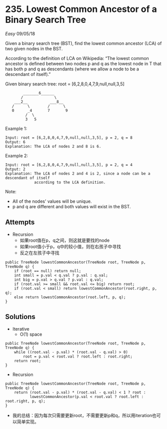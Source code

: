 # 235. Lowest Common Ancestor of a Binary Search Tree
*Easy*
09/05/18

Given a binary search tree (BST), find the lowest common ancestor (LCA) of two given nodes in the BST.

According to the definition of LCA on Wikipedia: “The lowest common ancestor is defined between two nodes p and q as the lowest node in T that has both p and q as descendants (where we allow a node to be a descendant of itself).”

Given binary search tree:  root = [6,2,8,0,4,7,9,null,null,3,5]
```
        _______6______
       /              \
    ___2__          ___8__
   /      \        /      \
   0      _4       7       9
         /  \
         3   5
```
Example 1:
```
Input: root = [6,2,8,0,4,7,9,null,null,3,5], p = 2, q = 8
Output: 6
Explanation: The LCA of nodes 2 and 8 is 6.
```
Example 2:
```
Input: root = [6,2,8,0,4,7,9,null,null,3,5], p = 2, q = 4
Output: 2
Explanation: The LCA of nodes 2 and 4 is 2, since a node can be a descendant of itself
             according to the LCA definition.
```
Note:

* All of the nodes' values will be unique.
* p and q are different and both values will exist in the BST.

## Attempts
* Recursion
  - 如果root值在p，q之间，则这就是要找的node
  - 如果root值小于p，q中的较小值，则在右孩子中寻找
  - 反之在左孩子中寻找
```
public TreeNode lowestCommonAncestor(TreeNode root, TreeNode p, TreeNode q) {
    if (root == null) return null;
    int small = p.val < q.val ? p.val : q.val;
    int big = p.val > q.val ? p.val : q.val;
    if (root.val >= small && root.val <= big) return root;
    if (root.val < small) return lowestCommonAncestor(root.right, p, q);
    else return lowestCommonAncestor(root.left, p, q);
}
```

## Solutions
* Iterative
  - O(1) space
```
public TreeNode lowestCommonAncestor(TreeNode root, TreeNode p, TreeNode q) {
    while ((root.val - p.val) * (root.val - q.val) > 0)
        root = p.val < root.val ? root.left : root.right;
    return root;
}
```
* Recursion
```
public TreeNode lowestCommonAncestor(TreeNode root, TreeNode p, TreeNode q) {
    return (root.val - p.val) * (root.val - q.val) < 1 ? root :
           lowestCommonAncestor(p.val < root.val ? root.left : root.right, p, q);
}
```
* 我的总结：因为每次只需要更新root，不需要更新p和q，所以用iteration也可以简单实现。
